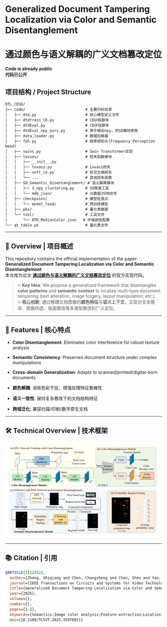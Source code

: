 # Generalized Document Tampering Localization via Color and Semantic Disentanglement  
# 通过颜色与语义解耦的广义文档篡改定位  

**Code is already public**  
**代码已公开**  

## 项目结构 / Project Structure
```
DTL_CDSD/
├── code/                           # 主要代码目录
│   ├── dtd.py                      # 核心模型定义文件
│   ├── dtdtrain_CD.py              # CD训练脚本
│   ├── dtdEval.py                  # CD评估脚本
│   ├── dtdEval_npy_ours.py         # 用于输出npy，供SD模块使用
│   ├── data_loader.py              # 数据加载器
│   ├── fph.py                      # 频率感知头(Frequency Perception Head)
│   ├── swins.py                    # Swin Transformer实现
│   ├── losses/                     # 损失函数模块
│   │   ├── __init__.py
│   │   ├── lovasz.py               # Lovász损失
│   │   ├── soft_ce.py              # 软交叉熵损失
│   │   └── ...                     # 其他损失函数
│   ├── SD_Semantic_Disentanglement/ # 语义解离模块
│   │   ├── 3_npy_clustering.py     # SD聚类工具
│   │   └── mdb_json/               # 元数据JSON文件
│   ├── checkpoint/                 # 模型检查点
│   │   └── model_load/             # 预训练模型
│   ├── pks/                        # 量化表数据
│   └── tool/                       # 工具文件
│       └── DTD_MedianColor.json   # 中值颜色配置
└── qt_table.pk                     # 量化表文件
```

---

## 📖 Overview | 项目概述  
This repository contains the official implementation of the paper:  
**Generalized Document Tampering Localization via Color and Semantic Disentanglement**  
本仓库为论文 **[通过颜色与语义解耦的广义文档篡改定位](论文链接)** 的官方实现代码。

> 🔥 **Key Idea**: We propose a generalized framework that disentangles **color patterns** and **semantic context** to localize multi-type document tampering (text alteration, image forgery, layout manipulation, etc.).  
> 🔥 **核心创新**: 通过解耦文档图像的**颜色特征**与**语义上下文**，实现对文本篡改、图像伪造、版面篡改等多类型篡改的广义定位。

---

## 🚀 Features | 核心特点  
- **Color Disentanglement**: Eliminates color interference for robust texture analysis  
- **Semantic Consistency**: Preserves document structure under complex manipulations  
- **Cross-domain Generalization**: Adapts to scanned/printed/digital-born documents  

- **颜色解耦**: 消除色彩干扰，增强纹理特征鲁棒性  
- **语义一致性**: 保持复杂篡改下的文档结构特征  
- **跨域泛化**: 兼容扫描/印刷/数字原生文档  

---

## 🛠️ Technical Overview | 技术框架  
![model](image/image.png)

---


## 📚 Citation | 引用  
```bibtex
@ARTICLE{11122522,
  author={Zheng, Shiqiang and Chen, Changsheng and Chen, Shen and Yao, Taiping and Ding, Shouhong and Li, Bin and Huang, Jiwu},
  journal={IEEE Transactions on Circuits and Systems for Video Technology}, 
  title={Generalized Document Tampering Localization via Color and Semantic Disentanglement}, 
  year={2025},
  volume={},
  number={},
  pages={1-1},
  keywords={Semantics;Image color analysis;Feature extraction;Location awareness;Videos;Robustness;Disentangled representation learning;Circuits and systems;Training;Image forensics;Document tampering localization;Feature disentanglement;Image manipulation detection;Image forensics;Semantic segmentation},
  doi={10.1109/TCSVT.2025.3597602}}
